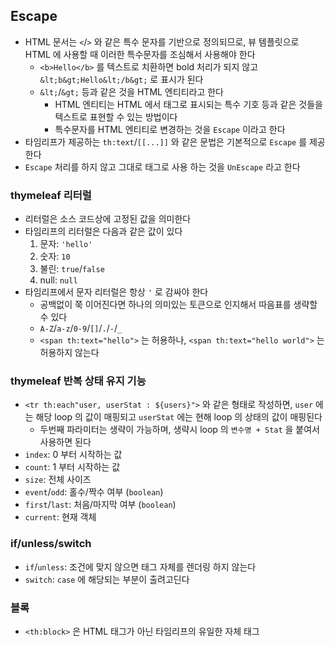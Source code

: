 ## Escape

* HTML 문서는 `<`/`>` 와 같은 특수 문자를 기반으로 정의되므로, 뷰 템플릿으로 HTML 에 사용할 때 이러한 특수문자를 조심해서 사용해야 한다
    * `<b>Hello</b>` 를 텍스트로 치환하면 bold 처리가 되지 않고 `&lt;b&gt;Hello&lt;/b&gt;` 로 표시가 된다
    * `&lt;`/`&gt;` 등과 같은 것을 HTML 엔티티라고 한다
        * HTML 엔티티는 HTML 에서 태그로 표시되는 특수 기호 등과 같은 것들을 텍스트로 표현할 수 있는 방법이다
        * 특수문자를 HTML 엔티티로 변경하는 것을 `Escape` 이라고 한다
* 타임리프가 제공하는 `th:text`/`[[...]]` 와 같은 문법은 기본적으로 `Escape` 를 제공한다
* `Escape` 처리를 하지 않고 그대로 태그로 사용 하는 것을 `UnEscape` 라고 한다

### thymeleaf 리터럴

* 리터럴은 소스 코드상에 고정된 값을 의미한다
* 타임리프의 리터럴은 다음과 같은 값이 있다
    1. 문자: `'hello'`
    1. 숫자: `10`
    1. 불린: `true`/`false`
    1. null: `null`
* 타임리프에서 문자 리터럴은 항상 `'` 로 감싸야 한다
    * 공백없이 쭉 이어진다면 하나의 의미있는 토큰으로 인지해서 따음표를 생략할 수 있다
    * `A-Z`/`a-z`/`0-9`/`[]`/`.`/`-`/`_`
    * `<span th:text="hello">` 는 허용하나, `<span th:text="hello world">` 는 허용하지 않는다
  
### thymeleaf 반복 상태 유지 기능

* `<tr th:each"user, userStat : ${users}">` 와 같은 형태로 작성하면, `user` 에는 해당 loop 의 값이 매핑되고 `userStat` 에는 현해 loop 의 상태의 값이 매핑된다
    * 두번째 파라미터는 생략이 가능하며, 생략시 loop 의 `변수명 + Stat` 을 붙여서 사용하면 된다
* `index`: 0 부터 시작하는 값
* `count`: 1 부터 시작하는 값
* `size`: 전체 사이즈
* `event`/`odd`: 홀수/짝수 여부 (`boolean`)
* `first`/`last`: 처음/마지막 여부 (`boolean`)
* `current`: 현재 객체

### if/unless/switch

* `if`/`unless`: 조건에 맞지 않으면 태그 자체를 렌더링 하지 않는다
* `switch`: `case` 에 해당되는 부분이 출려고딘다

### 블록

* `<th:block>` 은 HTML 태그가 아닌 타임리프의 유일한 자체 태그